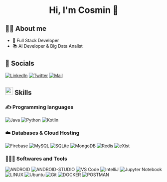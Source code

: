 <div align="center">
  <h1 align="center">Hi, I'm Cosmin 👋</h1>
</div>

## 🙋‍♂️ About me
<ul>
  <li>📱 Full Stack Developer</li>
  <li>📚 AI Developer & Big Data Analist</li>
</ul>

## 🤝 Socials
[![LinkedIn](https://img.shields.io/badge/LinkedIn-%230077B5.svg?logo=linkedin&logoColor=white)](https://www.linkedin.com/in/cosmin-ionut-iordache-62641b26a/) 
[![Twitter](https://img.shields.io/badge/Twitter-%231DA1F2.svg?logo=Twitter&logoColor=white)](https://twitter.com/cosminiordachee)
[![Mail](https://img.shields.io/badge/-cosminionutiordache@gmail.com-gray?logo=gmail&style=flat-square)](mailto:cosminionutiordache@gmail.com)

## <img src="https://media2.giphy.com/media/QssGEmpkyEOhBCb7e1/giphy.gif?cid=ecf05e47a0n3gi1bfqntqmob8g9aid1oyj2wr3ds3mg700bl&rid=giphy.gif" width ="25"> Skills

### ✍ Programming languages
![Java](https://img.shields.io/badge/java-%23ED8B00.svg?style=for-the-badge&logo=java&logoColor=white) ![Python](https://img.shields.io/badge/python-3670A0?style=for-the-badge&logo=python&logoColor=ffdd54) ![Kotlin](https://img.shields.io/badge/kotlin-%230095D5.svg?style=for-the-badge&logo=kotlin&logoColor=white)

### ☁️ Databases & Cloud Hosting
![Firebase](https://img.shields.io/badge/firebase-%23039BE5.svg?style=for-the-badge&logo=firebase) ![MySQL](https://img.shields.io/badge/mysql-%2300f.svg?style=for-the-badge&logo=mysql&logoColor=white) ![SQLite](https://img.shields.io/badge/sqlite-%2307405e.svg?style=for-the-badge&logo=sqlite&logoColor=white) ![MongoDB](https://img.shields.io/badge/MongoDB-%234ea94b.svg?style=for-the-badge&logo=mongodb&logoColor=white) ![Redis](https://img.shields.io/badge/redis-%23DD0031.svg?style=for-the-badge&logo=redis&logoColor=white) ![eXist](https://img.shields.io/badge/eXist-DB-st?style=for-the-badge&logo=exist-db&logoColor=blue&labelColor=blue&color=blue)

### 👨🏻‍💻 Softwares and Tools
![ANDROID](https://img.shields.io/badge/android-%2320232a.svg?style=for-the-badge&logo=android&logoColor=%a4c639)
![ANDROID-STUDIO](https://img.shields.io/badge/Android_Studio-%2320232a.svg?style=for-the-badge&logo=android-studio&logoColor=%a4c639) 
![VS Code](http://img.shields.io/badge/-VS%20Code-007ACC?style=for-the-badge&logo=visual-studio-code&logoColor=ffffff)
![IntelliJ](https://img.shields.io/badge/IntelliJ-%2320232a.svg?style=for-the-badge&logo=intellijidea&logoColor=%a4c639)
![Jupyter Notebook](https://img.shields.io/badge/Jupyter_Notebook-%23F37626?style=for-the-badge&logo=jupyter&logoColor=white)
![LINUX](https://img.shields.io/badge/Linux-FCC624?style=for-the-badge&logo=linux&logoColor=black)
![Ubuntu](https://img.shields.io/badge/Ubuntu-E95420?style=for-the-badge&logo=Ubuntu&logoColor=white)
![Git](https://img.shields.io/badge/Git-F05032?style=for-the-badge&logo=Git&logoColor=white)
![DOCKER](https://img.shields.io/badge/Docker-%232496ED?style=for-the-badge&logo=docker&logoColor=white)
![POSTMAN](https://img.shields.io/badge/Postman-%23FF6C37?style=for-the-badge&logo=postman&logoColor=white)







